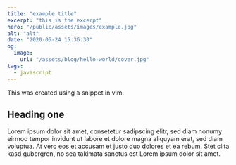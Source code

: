 ```yaml
---
title: "example title"
excerpt: "this is the excerpt"
hero: "/public/assets/images/example.jpg"
alt: "alt"
date: "2020-05-24 15:36:30"
og:
  image:
    url: "/assets/blog/hello-world/cover.jpg"
tags:
  - javascript
---
```


This was created using a snippet in vim.

## Heading one

Lorem ipsum dolor sit amet, consetetur sadipscing elitr, sed diam nonumy eirmod tempor invidunt ut labore et dolore magna aliquyam erat, sed diam voluptua. At vero eos et accusam et justo duo dolores et ea rebum. Stet clita kasd gubergren, no sea takimata sanctus est Lorem ipsum dolor sit amet.
